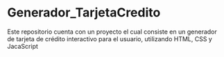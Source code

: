 # Generador_TarjetaCredito
Este repositorio cuenta con un proyecto el cual consiste en un generador de tarjeta de crédito interactivo para el usuario, utilizando HTML, CSS y JacaScript
